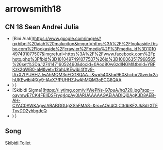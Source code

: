 # arrowsmith18
## CN 18 Sean Andrei Julia

- [Bini Aiah](https://www.google.com/imgres?q=bibni%20aiah%20malupiton&imgurl=https%3A%2F%2Flookaside.fbsbx.com%2Flookaside%2Fcrawler%2Fmedia%2F%3Fmedia_id%3D1010497491077507&imgrefurl=https%3A%2F%2Fwww.facebook.com%2Fphoto.php%3Ffbid%3D1010497491077507%26id%3D100063517968585%26set%3Da.127414716052460&docid=0Aod80w6zdlNGM&tbnid=YBFKzk2qWB0-aM&vet=12ahUKEwibi4fXy9-IAxX7fPUHHZJwAhMQM3oECG8QAA..i&w=540&h=960&hcb=2&ved=2ahUKEwibi4fXy9-IAxX7fPUHHZJwAhMQM3oECG8QAA
- )
)
- [Skibidi Sigma](https://i.ytimg.com/vi/WePNs-G7puA/hq720.jpg?sqp=-oaymwE7CK4FEIIDSFryq4qpAy0IARUAAAAAGAElAADIQj0AgKJD8AEB-AH-CYAC0AWKAgwIABABGGUgXShFMA8=&rs=AOn4CLC3dbKF2Jk8dzXTETyvDD2yhbgdeQ
- )
)


## Song
[Skibidi Toilet](https://open.spotify.com/track/73AiQc9SXjjeii7jbhQ6Vc?si=8433058e9c2540a7)

